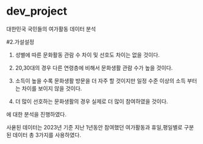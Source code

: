 # dev_project

대한민국 국민들의 여가활동 데이터 분석



#2.가설설정
 1) 성별에 따른 문화활동 관람 수 차이 및 선호도 차이는 없을 것이다. 
 
 2) 20,30대의 경우 다른 연령층에 비해서 문화생활 관람 수가 높을 것이다.
 
 3) 소득이 높을 수록 문화생활 방문을 더 자주 할 것이지만 일정 수준 이상의 소득 부터는 차이를 보이지 않을 것이다.
 
 4) 더 많이 선호하는 문화생활의 경우 실제로 더 많이 참여하였을 것이다.

에 대한 분석을 진행하였다.



사욛된 데이터는 2023년 기준 지난 1년동안 참여했던 여가활동과 휴일,평일별로 구분된 데이터 총 3가지를 사용하였다.
